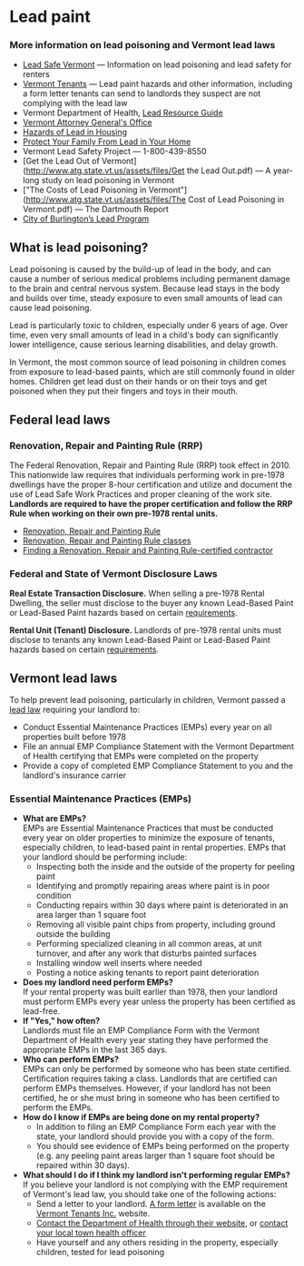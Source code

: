 ---
---
Lead paint
==========

### More information on lead poisoning and Vermont lead laws

*   [Lead Safe Vermont](http://www.leadsafevermont.org/) — Information on lead poisoning and lead safety for renters
*   [Vermont Tenants](http://www.cvoeo.org/htm/Housing/tenants/lead/LeadPaint.html) — Lead paint hazards and other information, including a form letter tenants can send to landlords they suspect are not complying with the lead law
*   Vermont Department of Health, [Lead Resource Guide](http://healthvermont.gov/enviro/lead/lead.aspx)
*   [Vermont Attorney General's Office](http://www.atg.state.vt.us/issues/consumer-protection/lead-issues.php)
*   [Hazards of Lead in Housing](http://www.epa.gov/lead/pubs/leadpdfe.pdf)
*   [Protect Your Family From Lead in Your Home](https://www.epa.gov/lead/learn-about-lead)
*   Vermont Lead Safety Project — 1-800-439-8550
*   [Get the Lead Out of Vermont](http://www.atg.state.vt.us/assets/files/Get the Lead Out.pdf) — A year-long study on lead poisoning in Vermont
*   ["The Costs of Lead Poisoning in Vermont"](http://www.atg.state.vt.us/assets/files/The Cost of Lead Poisoning in Vermont.pdf) — The Dartmouth Report
*   [City of Burlington’s Lead Program](http://www.burlingtonleadprogram.org/)

What is lead poisoning?
-----------------------

Lead poisoning is caused by the build-up of lead in the body, and can cause a number of serious medical problems including permanent damage to the brain and central nervous system. Because lead stays in the body and builds over time, steady exposure to even small amounts of lead can cause lead poisoning.

Lead is particularly toxic to children, especially under 6 years of age. Over time, even very small amounts of lead in a child's body can significantly lower intelligence, cause serious learning disabilities, and delay growth.

In Vermont, the most common source of lead poisoning in children comes from exposure to lead-based paints, which are still commonly found in older homes. Children get lead dust on their hands or on their toys and get poisoned when they put their fingers and toys in their mouth.

Federal lead laws
-----------------

### Renovation, Repair and Painting Rule (RRP)

The Federal Renovation, Repair and Painting Rule (RRP) took effect in 2010. This nationwide law requires that individuals performing work in pre-1978 dwellings have the proper 8-hour certification and utilize and document the use of Lead Safe Work Practices and proper cleaning of the work site. **Landlords are required to have the proper certification and follow the RRP Rule when working on their own pre-1978 rental units.**

*   [Renovation, Repair and Painting Rule](https://www.epa.gov/lead/renovation-repair-and-painting-program)
*   [Renovation, Repair and Painting Rule classes](http://www.leadsafevermont.org/html/epa_renovator_rule_trainings.html)
*   [Finding a Renovation, Repair and Painting Rule-certified contractor](https://cfpub.epa.gov/flpp/pub/index.cfm?do=main.firmSearch)

### Federal and State of Vermont Disclosure Laws

**Real Estate Transaction Disclosure.** When selling a pre-1978 Rental Dwelling, the seller must disclose to the buyer any known Lead-Based Paint or Lead-Based Paint hazards based on certain [requirements](http://www.healthvermont.gov/health-environment/asbestos-lead-buildings/lead-property-owners).

**Rental Unit (Tenant) Disclosure.** Landlords of pre-1978 rental units must disclose to tenants any known Lead-Based Paint or Lead-Based Paint hazards based on certain [requirements](http://www.healthvermont.gov/health-environment/asbestos-lead-buildings/lead).

Vermont lead laws
-----------------

To help prevent lead poisoning, particularly in children, Vermont passed a [lead law](https://legislature.vermont.gov/statutes/chapter/18/038) requiring your landlord to:

*   Conduct Essential Maintenance Practices (EMPs) every year on all properties built before 1978
*   File an annual EMP Compliance Statement with the Vermont Department of Health certifying that EMPs were completed on the property
*   Provide a copy of completed EMP Compliance Statement to you and the landlord's insurance carrier

### Essential Maintenance Practices (EMPs)

*   **What are EMPs?**  
    EMPs are Essential Maintenance Practices that must be conducted every year on older properties to minimize the exposure of tenants, especially children, to lead-based paint in rental properties. EMPs that your landlord should be performing include:
    *   Inspecting both the inside and the outside of the property for peeling paint
    *   Identifying and promptly repairing areas where paint is in poor condition
    *   Conducting repairs within 30 days where paint is deteriorated in an area larger than 1 square foot
    *   Removing all visible paint chips from property, including ground outside the building
    *   Performing specialized cleaning in all common areas, at unit turnover, and after any work that disturbs painted surfaces
    *   Installing window well inserts where needed
    *   Posting a notice asking tenants to report paint deterioration
*   **Does my landlord need perform EMPs?**  
    If your rental property was built earlier than 1978, then your landlord must perform EMPs every year unless the property has been certified as lead-free.
*   **If "Yes," how often?**  
    Landlords must file an EMP Compliance Form with the Vermont Department of Health every year stating they have performed the appropriate EMPs in the last 365 days.
*   **Who can perform EMPs?**  
    EMPs can only be performed by someone who has been state certified. Certification requires taking a class. Landlords that are certified can perform EMPs themselves. However, if your landlord has not been certified, he or she must bring in someone who has been certified to perform the EMPs.
*   **How do I know if EMPs are being done on my rental property?**  
    *   In addition to filing an EMP Compliance Form each year with the state, your landlord should provide you with a copy of the form.
    *   You should see evidence of EMPs being performed on the property (e.g. any peeling paint areas larger than 1 square foot should be repaired within 30 days).
*   **What should I do if I think my landlord isn't performing regular EMPs?**  
    If you believe your landlord is not complying with the EMP requirement of Vermont's lead law, you should take one of the following actions:
    *   Send a letter to your landlord. [A form letter](https://www.cvoeo.org/fileLibrary/file_310.pdf) is available on the [Vermont Tenants Inc.](http://www.vttenants.org) website.
    *   [Contact the Department of Health through their website](http://healthvermont.gov/contact/contact.aspx), or [contact your local town health officer](http://healthvermont.gov/local/tho/tho_list.aspx)
    *   Have yourself and any others residing in the property, especially children, tested for lead poisoning
